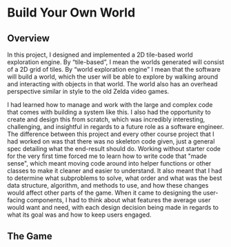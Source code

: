 # Build Your Own World

## Overview
In this project, I designed and implemented a 2D tile-based world exploration engine. By “tile-based”, I mean the worlds generated will consist of a 2D grid of tiles. By “world exploration engine” I mean that the software will build a world, which the user will be able to explore by walking around and interacting with objects in that world. The world also has an overhead perspective similar in style to the old Zelda video games.

I had learned how to manage and work with the large and complex code that comes with building a system like this. I also had the opportunity to create and design this from scratch, which was incredibly interesting, challenging, and insightful in regards to a future role as a software engineer. The difference between this project and every other course project that I had worked on was that there was no skeleton code given, just a general spec detailing what the end-result should do. Working without starter code for the very first time forced me to learn how to write code that "made sense", which meant moving code around into helper functions or other classes to make it cleaner and easier to understand. It also meant that I had to determine what subproblems to solve, what order and what was the best data structure, algorithm, and methods to use, and how these changes would affect other parts of the game. When it came to designing the user-facing components, I had to think about what features the average user would want and need, with each design decision being made in regards to what its goal was and how to keep users engaged.

## The Game


